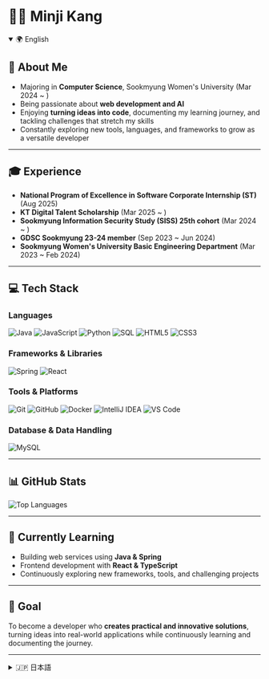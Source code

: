 <!--
**mingd0d/mingd0d** is a ✨ _special_ ✨ repository because its `README.md` (this file) appears on your GitHub profile.

Here are some ideas to get you started:

- 🔭 I’m currently working on ...
- 🌱 I’m currently learning ...
- 👯 I’m looking to collaborate on ...
- 🤔 I’m looking for help with ...
- 💬 Ask me about ...
- 📫 How to reach me: ...
- 😄 Pronouns: ...
- ⚡ Fun fact: ...
-->

# 👋🏻 Minji Kang

<details open>
<summary>🌍 English</summary>

## 📌 About Me
- Majoring in **Computer Science**, Sookmyung Women's University (Mar 2024 ~ )  
- Being passionate about **web development and AI**  
- Enjoying **turning ideas into code**, documenting my learning journey, and tackling challenges that stretch my skills  
- Constantly exploring new tools, languages, and frameworks to grow as a versatile developer  

---

## 🎓 Experience
- **National Program of Excellence in Software Corporate Internship (ST)** (Aug 2025)
- **KT Digital Talent Scholarship** (Mar 2025 ~ )  
- **Sookmyung Information Security Study (SISS) 25th cohort** (Mar 2024 ~ )  
- **GDSC Sookmyung 23-24 member** (Sep 2023 ~ Jun 2024)  
- **Sookmyung Women's University Basic Engineering Department** (Mar 2023 ~ Feb 2024)  

---

## 💻 Tech Stack

### Languages
![Java](https://img.shields.io/badge/Java-007396?style=for-the-badge&logo=java&logoColor=white)
![JavaScript](https://img.shields.io/badge/JavaScript-F7DF1E?style=for-the-badge&logo=javascript&logoColor=black)
![Python](https://img.shields.io/badge/Python-3776AB?style=for-the-badge&logo=python&logoColor=white)
![SQL](https://img.shields.io/badge/SQL-4479A1?style=for-the-badge&logo=mysql&logoColor=white)
![HTML5](https://img.shields.io/badge/HTML5-E34F26?style=for-the-badge&logo=html5&logoColor=white)
![CSS3](https://img.shields.io/badge/CSS3-1572B6?style=for-the-badge&logo=css3&logoColor=white)

### Frameworks & Libraries
![Spring](https://img.shields.io/badge/Spring-6DB33F?style=for-the-badge&logo=spring&logoColor=white)
![React](https://img.shields.io/badge/React-61DAFB?style=for-the-badge&logo=react&logoColor=black)

### Tools & Platforms
![Git](https://img.shields.io/badge/Git-F05032?style=for-the-badge&logo=git&logoColor=white)
![GitHub](https://img.shields.io/badge/GitHub-181717?style=for-the-badge&logo=github&logoColor=white)
![Docker](https://img.shields.io/badge/Docker-2496ED?style=for-the-badge&logo=docker&logoColor=white)
![IntelliJ IDEA](https://img.shields.io/badge/IntelliJ_IDEA-000000?style=for-the-badge&logo=intellij-idea&logoColor=white)
![VS Code](https://img.shields.io/badge/VS_Code-007ACC?style=for-the-badge&logo=visual-studio-code&logoColor=white)

### Database & Data Handling
![MySQL](https://img.shields.io/badge/MySQL-4479A1?style=for-the-badge&logo=mysql&logoColor=white)

---

## 📊 GitHub Stats

![Top Languages](https://github-readme-stats.vercel.app/api/top-langs/?username=mingd0d&layout=compact&theme=tokyonight)

---

## 🌱 Currently Learning
- Building web services using **Java & Spring**  
- Frontend development with **React & TypeScript**  
- Continuously exploring new frameworks, tools, and challenging projects  

---

## 🎯 Goal
To become a developer who **creates practical and innovative solutions**, turning ideas into real-world applications while continuously learning and documenting the journey.

</details>

---

<details>
<summary>🇯🇵 日本語</summary>

## 📌 自己紹介
- **淑明女子大学 コンピュータ科学専攻** (2024年3月 ~ )  
- **Web開発やAI分野** に高い関心と熱意がある
- アイデアを**コードに変えること**、学習の記録、そして自分のスキルを広げる挑戦が好き  
- 新しいツール・言語・フレームワークを絶えず学び、幅広い開発者を目指す  

---

## 🎓 経歴
- **National Program of Excellence in Software Corporate Internship (ST)** (2025年8月)  
- **KT Digital Talent Scholarship** (2025年3月 ~ )  
- **Sookmyung Information Security Study (SISS) 第25期** (2024年3月 ~ )  
- **GDSC 淑明 23-24 メンバー** (2023年9月 ~ 2024年6月)  
- **淑明女子大学 基礎工学部** (2023年3月 ~ 2024年2月)  

---

## 💻 技術スタック

### 言語
![Java](https://img.shields.io/badge/Java-007396?style=for-the-badge&logo=java&logoColor=white)
![JavaScript](https://img.shields.io/badge/JavaScript-F7DF1E?style=for-the-badge&logo=javascript&logoColor=black)
![Python](https://img.shields.io/badge/Python-3776AB?style=for-the-badge&logo=python&logoColor=white)
![SQL](https://img.shields.io/badge/SQL-4479A1?style=for-the-badge&logo=mysql&logoColor=white)
![HTML5](https://img.shields.io/badge/HTML5-E34F26?style=for-the-badge&logo=html5&logoColor=white)
![CSS3](https://img.shields.io/badge/CSS3-1572B6?style=for-the-badge&logo=css3&logoColor=white)

### フレームワーク & ライブラリ
![Spring](https://img.shields.io/badge/Spring-6DB33F?style=for-the-badge&logo=spring&logoColor=white)
![React](https://img.shields.io/badge/React-61DAFB?style=for-the-badge&logo=react&logoColor=black)

### ツール & プラットフォーム
![Git](https://img.shields.io/badge/Git-F05032?style=for-the-badge&logo=git&logoColor=white)
![GitHub](https://img.shields.io/badge/GitHub-181717?style=for-the-badge&logo=github&logoColor=white)
![Docker](https://img.shields.io/badge/Docker-2496ED?style=for-the-badge&logo=docker&logoColor=white)
![IntelliJ IDEA](https://img.shields.io/badge/IntelliJ_IDEA-000000?style=for-the-badge&logo=intellij-idea&logoColor=white)
![VS Code](https://img.shields.io/badge/VS_Code-007ACC?style=for-the-badge&logo=visual-studio-code&logoColor=white)

### データベース & データ処理
![MySQL](https://img.shields.io/badge/MySQL-4479A1?style=for-the-badge&logo=mysql&logoColor=white)

---

## 📊 GitHub 統計

![Top Languages](https://github-readme-stats.vercel.app/api/top-langs/?username=mingd0d&layout=compact&theme=tokyonight)

---

## 🌱 学習中
- **Java & Spring** を活用したウェブサービス構築  
- **React & TypeScript** によるフロントエンド開発  
- 新しいフレームワーク、ツール、挑戦的なプロジェクトを探求し続ける  

---

## 🎯 目標
**実用的かつ革新的なソリューションを生み出す開発者**になること。  
アイデアを現実世界のアプリケーションに変え、学び続けながらその道のりを記録する。

</details>
